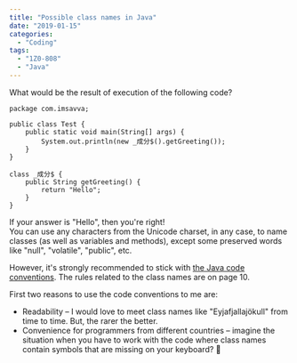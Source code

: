 ```yaml
---
title: "Possible class names in Java"
date: "2019-01-15"
categories:
  - "Coding"
tags:
  - "1Z0-808"
  - "Java"
---
```


What would be the result of execution of the following code?

```
package com.imsavva;

public class Test {
    public static void main(String[] args) {
        System.out.println(new _成分$().getGreeting());
    }
}

class _成分$ {
    public String getGreeting() {
        return "Hello";
    }
}
```

If your answer is "Hello", then you're right!  
You can use any characters from the Unicode charset, in any case, to name classes (as well as variables and methods), except some preserved words like "null", "volatile", "public", etc.

However, it's strongly recommended to stick with [the Java code conventions](https://www.oracle.com/technetwork/java/codeconventions-150003.pdf). The rules related to the class names are on page 10.

First two reasons to use the code conventions to me are:

- Readability – I would love to meet class names like "Eyjafjallajökull" from time to time. But, the rarer the better.
- Convenience for programmers from different countries – imagine the situation when you have to work with the code where class names contain symbols that are missing on your keyboard? 🙈
